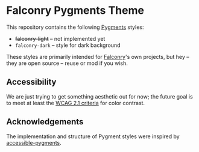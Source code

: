 # Falconry Pygments Theme

This repository contains the following [Pygments](https://pygments.org/) styles:

* ~~falconry-light~~ – not implemented yet
* `falconry-dark` – style for dark background

These styles are primarily intended for
[Falconry](https://github.com/falconry/)'s own projects, but hey –
they are open source – reuse or mod if you wish.

## Accessibility

We are just trying to get something aesthetic out for now;
the future goal is to meet at least the
[WCAG 2.1 criteria](https://www.w3.org/WAI/WCAG21/Understanding/contrast-minimum.html)
for color contrast.

## Acknowledgements

The implementation and structure of Pygment styles were inspired by
[accessible-pygments](https://github.com/Quansight-Labs/accessible-pygments).
